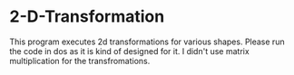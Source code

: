 # 2-D-Transformation
This program executes 2d transformations for various shapes. Please run the code in dos as it is kind of designed for it. I didn't use matrix multiplication for the transfromations.
